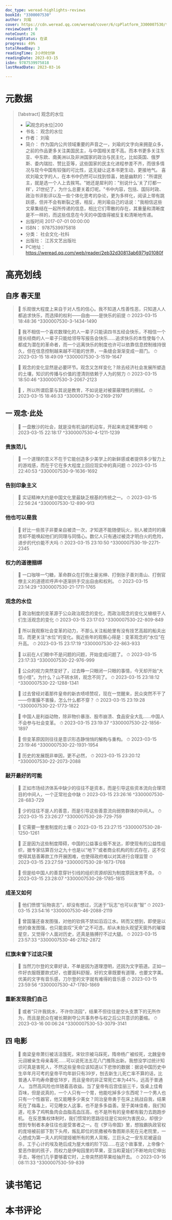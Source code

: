 ```yaml
---
doc_type: weread-highlights-reviews
bookId: "3300007530"
author: 刘瑜
cover: https://cdn.weread.qq.com/weread/cover/6/cpPlatform_3300007530/t7_cpPlatform_3300007530.jpg
reviewCount: 0
noteCount: 26
readingStatus: 在读
progress: 49%
totalReadDay: 3
readingTime: 2小时0分钟
readingDate: 2023-03-15
isbn: 9787539975818
lastReadDate: 2023-03-16

---
```

# 元数据
> [!abstract] 观念的水位
> - ![ 观念的水位|200](https://cdn.weread.qq.com/weread/cover/6/cpPlatform_3300007530/t7_cpPlatform_3300007530.jpg)
> - 书名： 观念的水位
> - 作者： 刘瑜
> - 简介： 作为国内公共领域重要的声音之一，刘瑜的文字向来拥趸众多，之前的作品更多关注美国民主，与中国相关度不高。而本书更多关注东亚、中东欧、南美洲以及非洲国家的政治与民主化，比如英国、俄罗斯、委内瑞拉、赞比亚等，这些国家的民主化进程参差不齐，而很多情况与现今中国有较强的可比性，这无疑让这本书更生动，更接地气。
喜欢刘瑜文字的人，在本书中仍然可以找到惊喜，她是幽默的："所谓民主，就是选一个人上去挨骂。"她还是犀利的："别说什么'关了灯都一样'，21世纪了，为什么总要关着灯呢。"书中内容，包括、国际时政、政治书评影评以及一些个体化思考的杂论，更为多样化，阅读上带有跳跃感，但并不会有断裂之感，相反，用刘瑜自己的话说："我相信这些文章集结在一起所传递的信息，相比它们零散的存在，其重量和清晰度是不一样的，而这些信息在今天的中国值得被反复和清晰地传递。
> - 出版时间 2017-07-01 00:00:00
> - ISBN： 9787539975818
> - 分类： 社会文化-社科
> - 出版社： 江苏文艺出版社
> - PC地址：https://weread.qq.com/web/reader/2eb32d30813ab6971g01080f

# 高亮划线

## 自序 春天里

> 📌 乐观很大程度上来自于对人性的信心。我不知道人性善性恶，只知道人人都追求快乐，而选择的权利——自由——是快乐的前提 
> ⏱ 2023-03-15 18:48:36 ^3300007530-3-1434-1490

> 📌 我不相信一个喜欢数理化的人一辈子只能读四书五经会快乐，不相信一个擅长经商的人一辈子只能给领导写报告会快乐……追求快乐的本性使每个人都成为潜在的革命者，而一个远离快乐的制度也许可以依靠信息控制维持很久，但在信息控制越来越不可能的世界，一条缝会渐渐变成一扇门。 
> ⏱ 2023-03-15 18:49:09 ^3300007530-3-1519-1647

> 📌 观念的变化显然是必要环节。观念又怎样变化？除去经济社会发展所塑造的土壤，知识的传播与价值的澄清则依赖于人为的努力 
> ⏱ 2023-03-15 18:50:46 ^3300007530-3-2067-2123

> 📌 ，所以所谓启蒙与其说是教育，不如说是对被蒙蔽理性的擦拭。 
> ⏱ 2023-03-15 18:46:33 ^3300007530-3-2169-2197

## 一 观念·此处

> 📌 一盘散沙的社会，就是没有机油的机动车，开起来肯定稀里哗啦 
> ⏱ 2023-03-15 22:18:17 ^3300007530-4-1211-1239

### 贵族范儿

> 📌 一个道理的意义不在于它能创造多少美学上的新鲜感或者提供多少智力上的游戏感，而在于它在多大程度上回应现实中的真问题 
> ⏱ 2023-03-15 22:40:53 ^3300007530-9-1636-1692

### 告别印象主义

> 📌 实证精神大约是中国文化里最缺乏根基的传统之一。 
> ⏱ 2023-03-15 22:56:24 ^3300007530-12-890-913

### 他也可以是我

> 📌 好比一些孩子非要亲自被烫一次，才知道不能随便玩火，别人被烫时的痛苦却不能唤起他们的同理与同情心。数亿人只有通过被烫才明白火的危险，进步的代价能不大吗 
> ⏱ 2023-03-15 23:10:50 ^3300007530-19-2271-2345

### 权力的道德捆绑

> 📌 一口咖啡一勺糖，革命群众在打倒土豪劣绅、打倒张子善刘青山、打倒官僚主义的道德欢呼声中逐渐拱手交出自由和权利。 
> ⏱ 2023-03-15 23:14:29 ^3300007530-21-1711-1765

### 观念的水位

> 📌 政治制度的变革源于公众政治观念的变化，而政治观念的变化又植根于人们生活观念的变化 
> ⏱ 2023-03-15 23:17:03 ^3300007530-22-809-849

> 📌 所以我观察社会变革的动力，不那么关注船舱里有没有技艺高超的船夫出现，而更关注“水位”的变化。我近些年的观察心得是：变革观念的“水位”在升高。 
> ⏱ 2023-03-15 23:17:19 ^3300007530-22-863-933

> 📌 以前在人们眼中不是问题的问题，开始变成问题了。 
> ⏱ 2023-03-15 23:17:33 ^3300007530-22-976-999

> 📌 公众的视力突然变好了，过去睁一只眼闭一只眼的事情，今天却开始“大惊小怪”。为什么？山不转水转，观念不同了。 
> ⏱ 2023-03-15 23:18:12 ^3300007530-22-1288-1341

> 📌 过去曾经对着那件皇帝的新衣啧啧赞叹，现在一觉醒来，民众突然不干了——你害臊不害臊，怎么什么都不穿？ 
> ⏱ 2023-03-15 23:19:28 ^3300007530-22-1773-1822

> 📌 中国人是利益动物，除非物价暴涨、股市崩溃、食品安全大乱……中国人不会参与社会变革。 
> ⏱ 2023-03-15 23:19:37 ^3300007530-22-1856-1897

> 📌 但变革原因则往往是意识形态静悄悄的解构与重构。 
> ⏱ 2023-03-15 23:19:46 ^3300007530-22-1931-1954

> 📌 历史的发展既非单因，更不必然， 
> ⏱ 2023-03-15 23:20:12 ^3300007530-22-2073-2088

### 敲开最好的可能

> 📌 正如市场经济体系中缺少的往往不是资本，而是引导这些资本流向合理项目的中间人，一个正常社会中缺 
> ⏱ 2023-03-15 23:26:16 ^3300007530-28-683-729

> 📌 少的往往不是人的善意，而是引导这些善意流向弱势群体的中间人。 
> ⏱ 2023-03-15 23:26:27 ^3300007530-28-729-759

> 📌 它需要一整套制度的土壤 
> ⏱ 2023-03-15 23:27:15 ^3300007530-28-1250-1261

> 📌 正是因为这些制度障碍，中国的公益事业极不发达，即使现有的公益性组织，据专家估算百分之九十也是以“地下”或者商业机构的形式存在，这不仅使得其慈善筹款工作开展困难，也使得政府难以对其进行合理监管 
> ⏱ 2023-03-15 23:27:59 ^3300007530-28-1673-1768

> 📌 但是给中国人的善意穿针引线的组织资源却因为制度原因发育不良。 
> ⏱ 2023-03-15 23:28:07 ^3300007530-28-1785-1815

### 成圣又如何

> 📌 他们愤恨“玩物丧志”，却没有想过，沉迷于“玩志”也可以丧“智” 
> ⏱ 2023-03-15 23:54:16 ^3300007530-46-2088-2119

> 📌 曾国藩还奋发图强，对他的钦佩不禁如滔滔江水。转而又想到，即使是以他的奋发图强，也只能哀叹“天命”之不可违，却从未抬头观望天窗外的璀璨星空，又觉得个人面对历史，还真是胳膊拧不过大腿。 
> ⏱ 2023-03-15 23:57:33 ^3300007530-46-2782-2872

### 红旗未曾下过这只蛋

> 📌 当然刀尔登的文章好读，不单是因为道理澄明，还因为文字筋道。正如一件好衣服既要款式好，也要面料舒服，好的文章既要有道理，也要文字美。优美的文字有音乐感，刀尔登的文字就有难得的音乐感 
> ⏱ 2023-03-15 23:59:56 ^3300007530-47-1780-1869

### 重新发现我们自己

> 📌 或者“只许我挑水，不许你浇园”，结果不但往往是空头支票下的无所作为，而且是民众在被长期剥夺公共事务参与权之后公共意识的萎缩。 
> ⏱ 2023-03-16 00:06:24 ^3300007530-53-3079-3141

## 四 电影

> 📌 南梁皇帝萧衍被活活饿死，宋钦宗被马踩死，隋帝杨广被绞死，北魏皇帝元诩被亲生母亲毒死……可以说死法五花八门推陈出新。我想没学过统计知识可真是害死人，不然这些皇帝应该知道以下悲惨的数据：据说中国历史中生卒年月可考的皇帝平均年龄只有39岁，刨去新生儿死亡率不算的话，比普通人平均寿命要低18岁，而且皇帝的非正常死亡率为44%，远高于普通人。
当然高风险也伴随着高收益。当了皇帝有后宫佳丽三千，饭桌上佳肴百味，但是说真的，一个人只有一个胃，他能吃掉多少东西呢？一个男人也只有一个性器官，他又能睡多少美女？同治皇帝勇于在床上挑战自我，结果死在了梅毒上，可见睡女人这事，也不是多多益善。至于美味佳肴，我们知道，吃多了鸡鸭鱼肉会血脂高血压高，也不是所有的皇帝都有毅力去跑跑步机。
在反思集权体制时，我们惯常的思路往往是它如何为害民众，却很少想到专制者本身往往也是受害者之一。在《罗马帝国》里，想独霸执政官权的庞培被前部下割下头颅，叛乱即位的凯撒被布鲁图斯杀死在元老院里，一心想成为第一夫人的阿提娅被所有的男人背叛，三巨头之一安东尼被逼自杀，工于心计的埃及艳后成为屋大维的阶下囚……在这个故事里，上帝像个爱恶作剧的孩子，而权力是伊甸园里的苹果，亚当和夏娃们不断地向它伸出手去，等他们几乎要够着它时，上帝突然把苹果给抽开去。 
> ⏱ 2023-03-16 08:11:33 ^3300007530-59-839

# 读书笔记

# 本书评论
